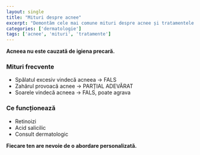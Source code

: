 ```yaml
---
layout: single
title: "Mituri despre acnee"
excerpt: "Demontăm cele mai comune mituri despre acnee și tratamentele eficiente."
categories: ['dermatologie']
tags: ['acnee', 'mituri', 'tratamente']
---
```



**Acneea nu este cauzată de igiena precară.**

### Mituri frecvente
- Spălatul excesiv vindecă acneea → FALS
- Zahărul provoacă acnee → PARȚIAL ADEVĂRAT
- Soarele vindecă acneea → FALS, poate agrava

### Ce funcționează
- Retinoizi
- Acid salicilic
- Consult dermatologic

**Fiecare ten are nevoie de o abordare personalizată.**
        
